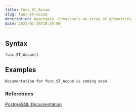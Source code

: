 ```yaml
---
title: func.St_Accum
slug: func-st-accum
description: Aggregate. Constructs an array of geometries
date: 2022-01-26T10:39:06
---
```



## Syntax



```
func.ST_Accum()
```


## Examples



```
Documentation for func.ST_Accum is coming soon.
```


### References


[PostgreSQL Documentation](https://postgis.net/docs/manual-1.5/ST_Accum.html)

